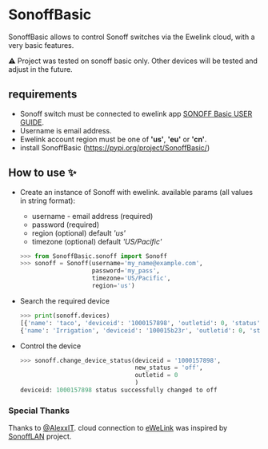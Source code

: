 # SonoffBasic
SonoffBasic allows to control Sonoff switches via the Ewelink cloud, with a very basic features.

⚠️ Project was tested on sonoff basic only. Other devices will be tested and adjust in the future. 
## requirements

* Sonoff switch must be connected to ewelink app [SONOFF Basic USER GUIDE](http://ewelink.coolkit.cc/?p=126). 
* Username is email address. 
* Ewelink account region must be one of **'us'**, **'eu'** or **'cn'**.
* install SonoffBasic (https://pypi.org/project/SonoffBasic/)

## How to use ✨
* Create an instance of Sonoff with ewelink. 
available params (all values in string format):
    * username - email address (required) 
    * password (required)
    * region (optional) default *'us'*
    * timezone (optional) default *'US/Pacific'*
    ```python
    >>> from SonoffBasic.sonoff import Sonoff
    >>> sonoff = Sonoff(username='my_name@example.com',
                        password='my_pass',
                        timezone='US/Pacific',
                        region='us')
    ```
* Search the required device

    ```python
    >>> print(sonoff.devices)
    [{'name': 'taco', 'deviceid': '1000157898', 'outletid': 0, 'status': 'on'}, 
    {'name': 'Irrigation', 'deviceid': '100015b23r', 'outletid': 0, 'status': 'off'}]
    ```
* Control the device
    ```python 
    >>> sonoff.change_device_status(deviceid = '1000157898',
                                    new_status = 'off',
                                    outletid = 0
                                    )            
    deviceid: 1000157898 status successfully changed to off
    ```

### Special Thanks
Thanks to [@AlexxIT](https://github.com/AlexxIT).
cloud connection to [eWeLink](https://www.ewelink.cc/en/) was inspired by [SonoffLAN](https://github.com/AlexxIT/SonoffLAN) project.
